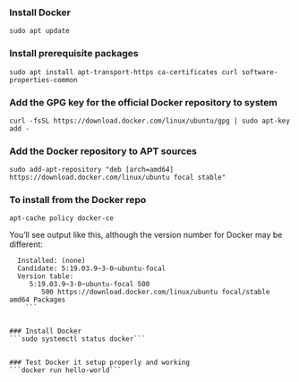 ### Install Docker
```sudo apt update```


### Install prerequisite packages
```sudo apt install apt-transport-https ca-certificates curl software-properties-common```


### Add the GPG key for the official Docker repository to system
```curl -fsSL https://download.docker.com/linux/ubuntu/gpg | sudo apt-key add -```


### Add the Docker repository to APT sources
```sudo add-apt-repository "deb [arch=amd64] https://download.docker.com/linux/ubuntu focal stable"```

### To install from the Docker repo
```apt-cache policy docker-ce```


You’ll see output like this, although the version number for Docker may be different:
```docker-ce:
  Installed: (none)
  Candidate: 5:19.03.9~3-0~ubuntu-focal
  Version table:
     5:19.03.9~3-0~ubuntu-focal 500
        500 https://download.docker.com/linux/ubuntu focal/stable amd64 Packages
	```			
				

### Install Docker
```sudo systemctl status docker```


### Test Docker it setup properly and working
```docker run hello-world```
